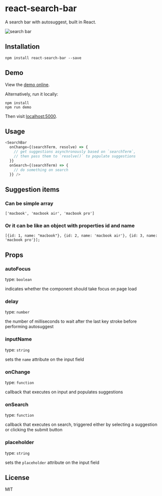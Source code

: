 # react-search-bar

A search bar with autosuggest, built in React.

![search bar](http://s3.io/aU1rkdpjjSajYDvv8Xlv069w.gif)

## Installation

```
npm install react-search-bar --save
```

## Demo

View the [demo online](https://vakhtang.github.io/react-search-bar).

Alternatively, run it locally:

```
npm install
npm run demo
```

Then visit [localhost:5000](http://localhost:5000).

## Usage

```js
<SearchBar
  onChange={(searchTerm, resolve) => {
    // get suggestions asynchronously based on `searchTerm`,
    // then pass them to `resolve()` to populate suggestions
  }}
  onSearch={(searchTerm) => {
    // do something on search
  }} />
```

## Suggestion items
### Can be simple array
```
['macbook', 'macbook air', 'macbook pro']
```
### Or it can be like an object with properties id and name
```
[{id: 1, name: "macbook"}, {id: 2, name: 'macbook air'}, {id: 3, name: 'macbook pro'}];
```

## Props

### autoFocus

type: `boolean`

indicates whether the component should take focus on
page load

### delay

type: `number`

the number of milliseconds to wait after the last key
stroke before performing autosuggest

### inputName

type: `string`

sets the `name` attribute on the input field

### onChange

type: `function`

callback that executes on input and populates suggestions

### onSearch

type: `function`

callback that executes on search, triggered either by selecting a suggestion
or clicking the submit button

### placeholder

type: `string`

sets the `placeholder` attribute on the input field

## License

MIT
